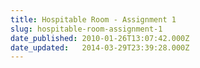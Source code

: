 ```yaml
---
title: Hospitable Room - Assignment 1
slug: hospitable-room-assignment-1
date_published: 2010-01-26T13:07:42.000Z
date_updated:   2014-03-29T23:39:28.000Z
---
```



